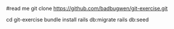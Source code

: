 #read me
git clone https://github.com/badbugwen/git-exercise.git

cd git-exercise
bundle install
rails db:migrate
rails db:seed
